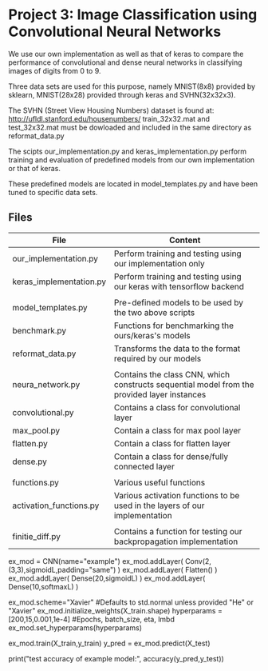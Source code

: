 # Project 3: Image Classification using Convolutional Neural Networks

We use our own implementation as well as that of keras to compare the performance of convolutional and dense neural networks 
in classifying images of digits from 0 to 9. 

Three data sets are used for this purpose, namely MNIST(8x8) provided by sklearn, MNIST(28x28) provided through keras and 
SVHN(32x32x3). 

The SVHN (Street View Housing Numbers) dataset is found at: http://ufldl.stanford.edu/housenumbers/
train_32x32.mat and test_32x32.mat must be dowloaded and included in the same directory as reformat_data.py

The scipts 
our_implementation.py and 
keras_implementation.py 
perform training and evaluation of predefined models from our own implementation or that of keras.

These predefined models are located in model_templates.py and have been tuned to specific data sets. 

## Files

| File                        | Content                                                                                 |
|-----------------------------|-----------------------------------------------------------------------------------------|
| our_implementation.py                  | Perform training and testing using our implementation only                    |
| keras_implementation.py                | Perform training and testing using our keras with tensorflow backend           |
|                                                                                                         |
| model_templates.py                | Pre-defined models to be used by the two above scripts        |
| benchmark.py  |  Functions for benchmarking the ours/keras's models      |
| reformat_data.py  | Transforms the data to the format required by our models  |
|                                                                                                               |
| neura_network.py           | Contains the class CNN, which constructs sequential model from the provided layer instances    |
| convolutional.py            |Contains a class for convolutional layer    |
| max_pool.py           |Contain a class for max pool layer |
| flatten.py           | Contain a class for flatten layer |
| dense.py           | Contain a class for dense/fully connected layer |
|                                                                   |
| functions.py  |  Various useful functions      |
| activation_functions.py | Various activation functions to be used in the layers of our implementation  
|                                                                                                             |
| finitie_diff.py  | Contains a function for testing our backpropagation implementation     |
  

ex_mod = CNN(name="example")
ex_mod.addLayer( Conv(2,(3,3),sigmoidL,padding="same") )
ex_mod.addLayer( Flatten() )
ex_mod.addLayer( Dense(20,sigmoidL) )
ex_mod.addLayer( Dense(10,softmaxL) )

ex_mod.scheme="Xavier" #Defaults to std.normal unless provided "He" or "Xavier"
ex_mod.initialize_weights(X_train.shape)
hyperparams = [200,15,0.001,1e-4] #Epochs, batch_size, eta, lmbd
ex_mod.set_hyperparams(hyperparams)

ex_mod.train(X_train,y_train)
y_pred = ex_mod.predict(X_test)

print("test accuracy of example model:", accuracy(y_pred,y_test))

